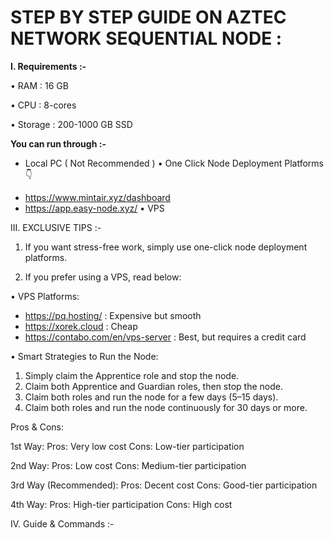 # STEP BY STEP GUIDE ON AZTEC NETWORK SEQUENTIAL NODE :

**I. Requirements :-**

• RAM : 16 GB

• CPU : 8-cores

• Storage : 200-1000 GB SSD

**You can run through :-**

* Local PC ( Not Recommended )
• One Click Node Deployment Platforms👇
- https://www.mintair.xyz/dashboard
- https://app.easy-node.xyz/
• VPS 

III. EXCLUSIVE TIPS :-

1. If you want stress-free work, simply use one-click node deployment platforms.

2. If you prefer using a VPS, read below:

• VPS Platforms:

- https://pq.hosting/ : Expensive but smooth
- https://xorek.cloud : Cheap
- https://contabo.com/en/vps-server : Best, but requires a credit card

• Smart Strategies to Run the Node:

1. Simply claim the Apprentice role and stop the node.
2. Claim both Apprentice and Guardian roles, then stop the node.
3. Claim both roles and run the node for a few days (5–15 days).
4. Claim both roles and run the node continuously for 30 days or more.

Pros & Cons:

1st Way:
Pros: Very low cost
Cons: Low-tier participation

2nd Way:
Pros: Low cost
Cons: Medium-tier participation

3rd Way (Recommended):
Pros: Decent cost
Cons: Good-tier participation

4th Way:
Pros: High-tier participation
Cons: High cost

IV. Guide & Commands :-
